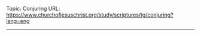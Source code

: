 Topic: Conjuring
URL: https://www.churchofjesuschrist.org/study/scriptures/tg/conjuring?lang=eng

---

